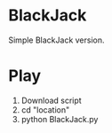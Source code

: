 # BlackJack

Simple BlackJack version.

# Play

1. Download script
2. cd "location"
3. python BlackJack.py
